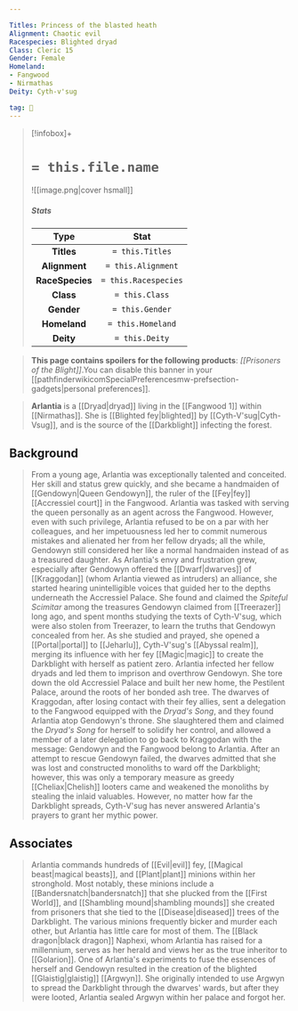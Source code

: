 ```yaml
---

Titles: Princess of the blasted heath
Alignment: Chaotic evil
Racespecies: Blighted dryad
Class: Cleric 15
Gender: Female
Homeland:
- Fangwood
- Nirmathas
Deity: Cyth-v'sug

tag: 👤️
---
```


> [!infobox]+
> #  `= this.file.name`
> ![[image.png|cover hsmall]]
> ##### Stats
> Type | Stat |
> :---: |:---:|
> **Titles** | `= this.Titles` |
> **Alignment** | `= this.Alignment` |
> **RaceSpecies** | `= this.Racespecies` |
> **Class** | `= this.Class` |
> **Gender** | `= this.Gender` |
> **Homeland** | `= this.Homeland` |
> **Deity** | `= this.Deity` |



> **This page contains spoilers for the following products**: *[[Prisoners of the Blight]]*.You can disable this banner in your [[pathfinderwikicomSpecialPreferencesmw-prefsection-gadgets|personal preferences]].


> **Arlantia** is a [[Dryad|dryad]] living in the [[Fangwood 1]] within [[Nirmathas]]. She is [[Blighted fey|blighted]] by [[Cyth-V'sug|Cyth-Vsug]], and is the source of the [[Darkblight]] infecting the forest.


## Background

> From a young age, Arlantia was exceptionally talented and conceited. Her skill and status grew quickly, and she became a handmaiden of [[Gendowyn|Queen Gendowyn]], the ruler of the [[Fey|fey]] [[Accressiel court]] in the Fangwood. Arlantia was tasked with serving the queen personally as an agent across the Fangwood. However, even with such privilege, Arlantia refused to be on a par with her colleagues, and her impetuousness led her to commit numerous mistakes and alienated her from her fellow dryads; all the while, Gendowyn still considered her like a normal handmaiden instead of as a treasured daughter.
> As Arlantia's envy and frustration grew, especially after Gendowyn offered the [[Dwarf|dwarves]] of [[Kraggodan]] (whom Arlantia viewed as intruders) an alliance, she started hearing unintelligible voices that guided her to the depths underneath the Accressiel Palace. She found and claimed the *Spiteful Scimitar* among the treasures Gendowyn claimed from [[Treerazer]] long ago, and spent months studying the texts of Cyth-V'sug, which were also stolen from Treerazer, to learn the truths that Gendowyn concealed from her. As she studied and prayed, she opened a [[Portal|portal]] to [[Jeharlu]], Cyth-V'sug's [[Abyssal realm]], merging its influence with her fey [[Magic|magic]] to create the Darkblight with herself as patient zero.
> Arlantia infected her fellow dryads and led them to imprison and overthrow Gendowyn. She tore down the old Accressiel Palace and built her new home, the Pestilent Palace, around the roots of her bonded ash tree.
> The dwarves of Kraggodan, after losing contact with their fey allies, sent a delegation to the Fangwood equipped with the *Dryad's Song*, and they found Arlantia atop Gendowyn's throne. She slaughtered them and claimed the *Dryad's Song* for herself to solidify her control, and allowed a member of a later delegation to go back to Kraggodan with the message: Gendowyn and the Fangwood belong to Arlantia.
> After an attempt to rescue Gendowyn failed, the dwarves admitted that she was lost and constructed monoliths to ward off the Darkblight; however, this was only a temporary measure as greedy [[Cheliax|Chelish]] looters came and weakened the monoliths by stealing the inlaid valuables. However, no matter how far the Darkblight spreads, Cyth-V'sug has never answered Arlantia's prayers to grant her mythic power.


## Associates

> Arlantia commands hundreds of [[Evil|evil]] fey, [[Magical beast|magical beasts]], and [[Plant|plant]] minions within her stronghold. Most notably, these minions include a [[Bandersnatch|bandersnatch]] that she plucked from the [[First World]], and [[Shambling mound|shambling mounds]] she created from prisoners that she tied to the [[Disease|diseased]] trees of the Darkblight. The various minions frequently bicker and murder each other, but Arlantia has little care for most of them.
> The [[Black dragon|black dragon]] Naphexi, whom Arlantia has raised for a millennium, serves as her herald and views her as the true inheritor to [[Golarion]].
> One of Arlantia's experiments to fuse the essences of herself and Gendowyn resulted in the creation of the blighted [[Glaistig|glaistig]] [[Argwyn]]. She originally intended to use Argwyn to spread the Darkblight through the dwarves' wards, but after they were looted, Arlantia sealed Argwyn within her palace and forgot her.








